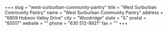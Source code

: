 +++
slug = "west-surburban-community-pantry"
title = "West Surburban Community Pantry"
name = "West Surburban Community Pantry"
address = "6809  Hobson Valley Drive"
city = "Woodridge"
state = "IL"
postal = "60517"
website = ""
phone = "630 512-9921"
fax = ""
+++
